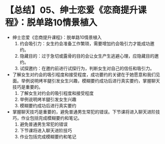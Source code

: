# 【总结】05、绅士恋爱《恋商提升课程》：脱单路10情景植入

-   绅士恋爱《恋商提升课程》：脱单路10情景植入
    1.  约会吸引力：女生约会准备工作繁琐，需要增加约会吸引力才能成功邀约。
    2.  隐藏目的：过于急切或露骨的目的会让女生产生逃避心理，应隐藏目的邀约。
    3.  试探邀约：在邀约前进行试探行为，判断女生对自己的信任和吸引力。
-   了解女生对约会的吸引程度和接受程度，成功要约的关键在于她愿意和我们见面。举例说明烤羊腿引发女生兴趣，模糊要约成功后进行真实要约，掌握聊天技巧是重要的。
    1.  了解女生对约会的吸引程度和接受程度
    2.  举例说明烤羊腿引发女生兴趣
    3.  模糊要约成功后进行真实要约
-   掌握聊天技巧是重要的，避免普通男生常犯的错误。下节课将进入聊天进阶技巧，作业包括完成模糊要约和笔记。
    1.  避免普通男生常犯的错误
    2.  下节课将进入聊天进阶技巧
    3.  作业包括完成模糊要约和笔记